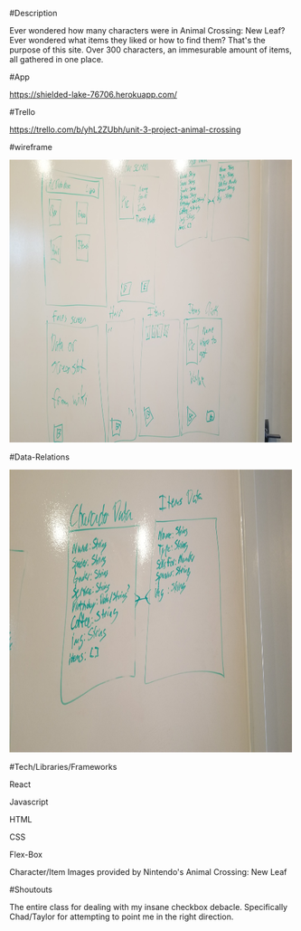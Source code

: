 #Description

Ever wondered how many characters were in Animal Crossing: New Leaf? Ever wondered what items they liked or how to find them? That's the purpose of this site. Over 300 characters, an immesurable amount of items, all gathered in one place.

#App

https://shielded-lake-76706.herokuapp.com/

#Trello

https://trello.com/b/yhL2ZUbh/unit-3-project-animal-crossing

#wireframe

<img src="Pictures/WireFrame.jpg" width="500px" height="500px" alt="Wireframe">

#Data-Relations

<img src="Pictures/Data-Connections.jpg" width="500px" height="500px" alt="Data Relations">

#Tech/Libraries/Frameworks

React

Javascript

HTML

CSS

Flex-Box

Character/Item Images provided by Nintendo's Animal Crossing: New Leaf

#Shoutouts

The entire class for dealing with my insane checkbox debacle. Specifically Chad/Taylor for attempting to point me in the right direction.